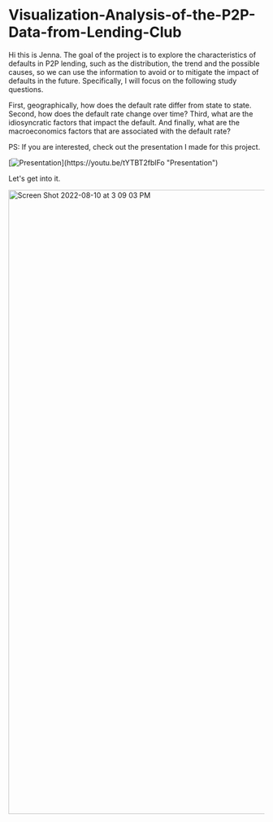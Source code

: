 # Visualization-Analysis-of-the-P2P-Data-from-Lending-Club

Hi this is Jenna. The goal of the project is to explore the characteristics of defaults in P2P lending, such as the distribution, the trend and the possible causes, so we can use the information to avoid or to mitigate the impact of defaults in the future. Specifically, I will focus on the following study questions.

First, geographically, how does the default rate differ from state to state. 
Second, how does the default rate change over time?
Third, what are the idiosyncratic factors that impact the default.
And finally, what are the macroeconomics factors that are associated with the default rate? 

PS: If you are interested, check out the presentation I made for this project. 

[![Presentation]([http://commonmark.org/help/images/favicon.png](https://user-images.githubusercontent.com/88406647/184052729-9a108453-d16e-4bb7-8005-c52ada4cbda7.png))](https://youtu.be/tYTBT2fblFo "Presentation")

Let's get into it. 

<img width="1227" alt="Screen Shot 2022-08-10 at 3 09 03 PM" src="https://user-images.githubusercontent.com/88406647/184052729-9a108453-d16e-4bb7-8005-c52ada4cbda7.png">

